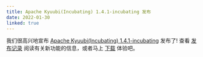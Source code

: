 ```yaml
---
title: Apache Kyuubi(Incubating) 1.4.1-incubating 发布
date: 2022-01-30
linked: true
---
```

<!---
  Licensed under the Apache License, Version 2.0 (the "License");
  you may not use this file except in compliance with the License.
  You may obtain a copy of the License at

   http://www.apache.org/licenses/LICENSE-2.0

  Unless required by applicable law or agreed to in writing, software
  distributed under the License is distributed on an "AS IS" BASIS,
  WITHOUT WARRANTIES OR CONDITIONS OF ANY KIND, either express or implied.
  See the License for the specific language governing permissions and
  limitations under the License. See accompanying LICENSE file.
-->

我们很高兴地宣布 [Apache Kyuubi(Incubating) 1.4.1-incubating](/zh/release/1.4.1-incubating.html) 发布了! 查看 [发布记录](/zh/release/1.4.1-incubating.html) 阅读有关新功能的信息，或者马上 [下载](/zh/releases.html) 体验吧。
